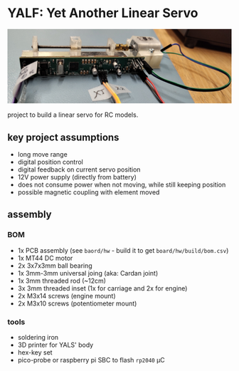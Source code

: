 # YALF: Yet Another Linear Servo

![YALS 1st prototype](doc/yals.jpg)

project to build a linear servo for RC models.


## key project assumptions

* long move range
* digital position control
* digital feedback on current servo position
* 12V power supply (directly from battery)
* does not consume power when not moving, while still keeping position
* possible magnetic coupling with element moved


## assembly

### BOM
* 1x PCB assembly (see `baord/hw` - build it to get `board/hw/build/bom.csv`)
* 1x MT44 DC motor
* 2x 3x7x3mm ball bearing
* 1x 3mm-3mm universal joing (aka: Cardan joint)
* 1x 3mm threaded rod (~12cm)
* 3x 3mm threaded inset (1x for carriage and 2x for engine)
* 2x M3x14 screws (engine mount)
* 2x M3x10 screws (potentiometer mount)

### tools
* soldering iron
* 3D printer for YALS' body
* hex-key set
* pico-probe or raspberry pi SBC to flash `rp2040` µC
